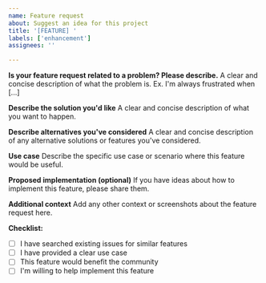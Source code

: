 ```yaml
---
name: Feature request
about: Suggest an idea for this project
title: '[FEATURE] '
labels: ['enhancement']
assignees: ''

---
```


**Is your feature request related to a problem? Please describe.**
A clear and concise description of what the problem is. Ex. I'm always frustrated when [...]

**Describe the solution you'd like**
A clear and concise description of what you want to happen.

**Describe alternatives you've considered**
A clear and concise description of any alternative solutions or features you've considered.

**Use case**
Describe the specific use case or scenario where this feature would be useful.

**Proposed implementation (optional)**
If you have ideas about how to implement this feature, please share them.

**Additional context**
Add any other context or screenshots about the feature request here.

**Checklist:**
- [ ] I have searched existing issues for similar features
- [ ] I have provided a clear use case
- [ ] This feature would benefit the community
- [ ] I'm willing to help implement this feature 